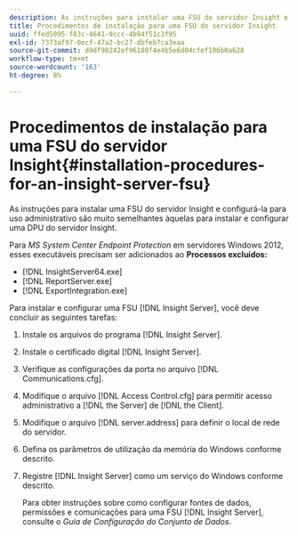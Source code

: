 ```yaml
---
description: As instruções para instalar uma FSU do servidor Insight e configurá-la para uso administrativo são muito semelhantes àquelas para instalar e configurar uma DPU do servidor Insight.
title: Procedimentos de instalação para uma FSU do servidor Insight
uuid: ffed5095-f83c-4641-9ccc-4b94f51c3f95
exl-id: 7373af97-0ecf-47a2-bc27-dbfeb7ca3eaa
source-git-commit: d9df90242ef96188f4e4b5e6d04cfef196b0a628
workflow-type: tm+mt
source-wordcount: '163'
ht-degree: 8%

---
```


# Procedimentos de instalação para uma FSU do servidor Insight{#installation-procedures-for-an-insight-server-fsu}

As instruções para instalar uma FSU do servidor Insight e configurá-la para uso administrativo são muito semelhantes àquelas para instalar e configurar uma DPU do servidor Insight.

Para *MS System Center Endpoint Protection* em servidores Windows 2012, esses executáveis precisam ser adicionados ao **Processos excluídos:**

* [!DNL InsightServer64.exe]
* [!DNL ReportServer.exe]
* [!DNL ExportIntegration.exe]

Para instalar e configurar uma FSU [!DNL Insight Server], você deve concluir as seguintes tarefas:

1. Instale os arquivos do programa [!DNL Insight Server].
1. Instale o certificado digital [!DNL Insight Server].
1. Verifique as configurações da porta no arquivo [!DNL Communications.cfg].
1. Modifique o arquivo [!DNL Access Control.cfg] para permitir acesso administrativo a [!DNL the Server] de [!DNL the Client].
1. Modifique o arquivo [!DNL server.address] para definir o local de rede do servidor.
1. Defina os parâmetros de utilização da memória do Windows conforme descrito.
1. Registre [!DNL Insight Server] como um serviço do Windows conforme descrito.

   Para obter instruções sobre como configurar fontes de dados, permissões e comunicações para uma FSU [!DNL Insight Server], consulte o *Guia de Configuração do Conjunto de Dados*.
